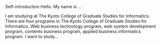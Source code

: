 <title>Self-introduction</title>
Self-introduction
Hello. My name is ...

I am studying at The Kyoto College of Graduate Studies for Informatics. There are four programs in The Kyoto College of Graduate Studies for Informatics. Web business technology program, web system development program, contents business program, applied business informatics program. I want to study…
